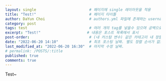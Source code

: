 ```yaml
---
layout: single                        # 페이지에 single 레이아웃을 적용
title: "Test!"                        # 페이지 타이틀
author: DaYun Choi                    # authors.yml 파일에 존재하는 username 값
category: post
tags: test                            # 여러 개의 tag를 넣을수 있으며 공백으로 구분
excerpt: "Test!"                     # 내용은 포스트 목록에서 표시
post-order:                           # (내 커스텀 변수) 같은 카테고리 내 정렬 순서
date: "2022-06-20 14:10"              # 최초 포스팅 날짜. 별도 정렬 순서가 없으면 이 값으로 정렬됨. 파일명에 기록되어있다면 생략 가능.
last_modified_at: "2022-06-20 16:30"  # 마지막 수정 날짜.
# permalink: /POSTS/:title
published: true
comments: true
---
```


Test~

